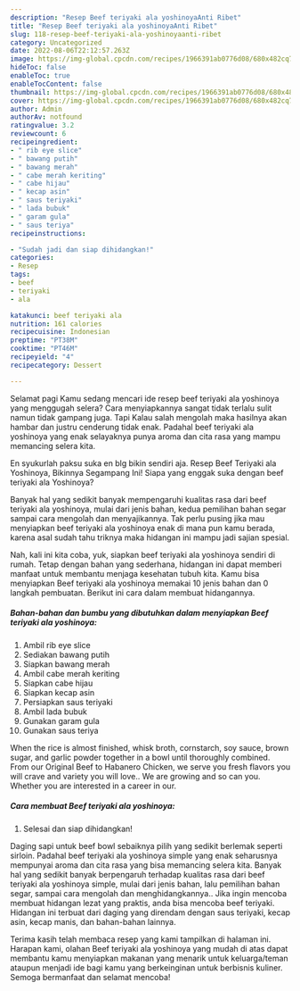 ```yaml
---
description: "Resep Beef teriyaki ala yoshinoyaAnti Ribet"
title: "Resep Beef teriyaki ala yoshinoyaAnti Ribet"
slug: 118-resep-beef-teriyaki-ala-yoshinoyaanti-ribet
category: Uncategorized
date: 2022-08-06T22:12:57.263Z
image: https://img-global.cpcdn.com/recipes/1966391ab0776d08/680x482cq70/beef-teriyaki-ala-yoshinoya-foto-resep-utama.jpg
hideToc: false
enableToc: true
enableTocContent: false
thumbnail: https://img-global.cpcdn.com/recipes/1966391ab0776d08/680x482cq70/beef-teriyaki-ala-yoshinoya-foto-resep-utama.jpg
cover: https://img-global.cpcdn.com/recipes/1966391ab0776d08/680x482cq70/beef-teriyaki-ala-yoshinoya-foto-resep-utama.jpg
author: Admin
authorAv: notfound
ratingvalue: 3.2
reviewcount: 6
recipeingredient:
- " rib eye slice"
- " bawang putih"
- " bawang merah"
- " cabe merah keriting"
- " cabe hijau"
- " kecap asin"
- " saus teriyaki"
- " lada bubuk"
- " garam gula"
- " saus teriya"
recipeinstructions:

- "Sudah jadi dan siap dihidangkan!"
categories:
- Resep
tags:
- beef
- teriyaki
- ala

katakunci: beef teriyaki ala 
nutrition: 161 calories
recipecuisine: Indonesian
preptime: "PT38M"
cooktime: "PT46M"
recipeyield: "4"
recipecategory: Dessert

---
```



Selamat pagi Kamu sedang mencari ide resep beef teriyaki ala yoshinoya yang menggugah selera? Cara menyiapkannya sangat tidak terlalu sulit namun tidak gampang juga. Tapi Kalau salah mengolah maka hasilnya akan hambar dan justru cenderung tidak enak. Padahal beef teriyaki ala yoshinoya yang enak selayaknya punya aroma dan cita rasa yang mampu memancing selera kita.


En syukurlah paksu suka en blg bikin sendiri aja. Resep Beef Teriyaki ala Yoshinoya, Bikinnya Segampang Ini! Siapa yang enggak suka dengan beef teriyaki ala Yoshinoya?

Banyak hal yang sedikit banyak mempengaruhi kualitas rasa dari beef teriyaki ala yoshinoya, mulai dari jenis bahan, kedua pemilihan bahan segar sampai cara mengolah dan menyajikannya. Tak perlu pusing jika mau menyiapkan beef teriyaki ala yoshinoya enak di mana pun kamu berada, karena asal sudah tahu triknya maka hidangan ini mampu jadi sajian spesial.


Nah, kali ini kita coba, yuk, siapkan beef teriyaki ala yoshinoya sendiri di rumah. Tetap dengan bahan yang sederhana, hidangan ini dapat memberi manfaat untuk membantu menjaga kesehatan tubuh kita. Kamu bisa menyiapkan Beef teriyaki ala yoshinoya memakai 10 jenis bahan dan 0 langkah pembuatan. Berikut ini cara dalam membuat hidangannya.

<!--inarticleads1-->

##### Bahan-bahan dan bumbu yang dibutuhkan dalam menyiapkan Beef teriyaki ala yoshinoya:

1. Ambil  rib eye slice
1. Sediakan  bawang putih
1. Siapkan  bawang merah
1. Ambil  cabe merah keriting
1. Siapkan  cabe hijau
1. Siapkan  kecap asin
1. Persiapkan  saus teriyaki
1. Ambil  lada bubuk
1. Gunakan  garam gula
1. Gunakan  saus teriya


When the rice is almost finished, whisk broth, cornstarch, soy sauce, brown sugar, and garlic powder together in a bowl until thoroughly combined. From our Original Beef to Habanero Chicken, we serve you fresh flavors you will crave and variety you will love.. We are growing and so can you. Whether you are interested in a career in our. 

<!--inarticleads2-->

##### Cara membuat Beef teriyaki ala yoshinoya:


1. Selesai dan siap dihidangkan!

Daging sapi untuk beef bowl sebaiknya pilih yang sedikit berlemak seperti sirloin. Padahal beef teriyaki ala yoshinoya simple yang enak seharusnya mempunyai aroma dan cita rasa yang bisa memancing selera kita. Banyak hal yang sedikit banyak berpengaruh terhadap kualitas rasa dari beef teriyaki ala yoshinoya simple, mulai dari jenis bahan, lalu pemilihan bahan segar, sampai cara mengolah dan menghidangkannya.. Jika ingin mencoba membuat hidangan lezat yang praktis, anda bisa mencoba beef teriyaki. Hidangan ini terbuat dari daging yang direndam dengan saus teriyaki, kecap asin, kecap manis, dan bahan-bahan lainnya. 

Terima kasih telah membaca resep yang kami tampilkan di halaman ini. Harapan kami, olahan Beef teriyaki ala yoshinoya yang mudah di atas dapat membantu kamu menyiapkan makanan yang menarik untuk keluarga/teman ataupun menjadi ide bagi kamu yang berkeinginan untuk berbisnis kuliner. Semoga bermanfaat dan selamat mencoba!
